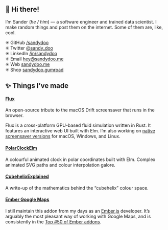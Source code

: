 ## 👋 Hi there!
I’m Sander (_he / him_) — a software engineer and trained data scientist. I make random things and post them on the internet. Some of them are, like, cool.

✳︎ GitHub [/sandydoo](https://github.com/sandydoo/) \
✳︎ Twitter [@sandy_doo](https://twitter.com/sandy_doo/) \
✳︎ LinkedIn [/in/sandydoo](www.linkedin.com/in/sandydoo/) \
✳︎ Email [hey@sandydoo.me](mailto://hey@sandydoo.me) \
✳︎ Web [sandydoo.me](https://sandydoo.me/) \
✳︎ Shop [sandydoo.gumroad](https://sandydoo.gumroad.com/)

## ✨ Things I’ve made

#### [Flux](https://github.com/sandydoo/flux)
An open-source tribute to the macOS Drift screensaver that runs in the browser.

Flux is a cross-platform GPU-based fluid simulation written in Rust. It features an interactive web UI built with Elm.
I’m also working on [native screensaver versions](https://github.com/sandydoo/flux-screensavers) for macOS, Windows, and Linux.

#### [PolarClockElm](https://github.com/sandydoo/PolarClockElm)
A colourful animated clock in polar coordinates built with Elm. Complex animated
SVG paths and colour interpolation galore.

#### [CubehelixExplained](https://github.com/sandydoo/CubehelixExplained)
A write-up of the mathematics behind the “cubehelix” colour space.

#### [Ember Google Maps](https://github.com/sandydoo/ember-google-maps)
I still maintain this addon from my days as an [Ember.js](https://github.com/emberjs/ember.js) developer.
It’s arguably the most pleasant way of working with Google Maps,
and is consistently in the [Top \#50 of Ember addons](https://emberobserver.com/lists/top-addons).

<!--

Here are some ideas to get you started:

- 🔭 I’m currently working on ...
- 🌱 I’m currently learning ...
- 👯 I’m looking to collaborate on ...
- 🤔 I’m looking for help with ...
- 💬 Ask me about ...
- 📫 How to reach me: ...
- 😄 Pronouns: ...
- ⚡ Fun fact: ...

-->
